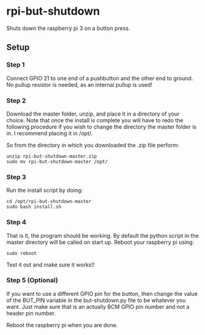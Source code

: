# rpi-but-shutdown
Shuts down the raspberry pi 3 on a button press. 

## Setup 

### Step 1

Connect GPIO 21 to one end of a pushbutton and the other end to ground. No pullup resistor is needed, as an internal pullup is used!

### Step 2

Download the master folder, unzip, and place it in a directory of your choice. Note that once the install is complete you will have to redo the following procedure if you wish to change the directory the master folder is in. I recommend placing it in /opt/. 

So from the directory in which you downloaded the .zip file perform:

```{r, engine='bash', count_lines}
unzip rpi-but-shutdown-master.zip
sudo mv rpi-but-shutdown-master /opt/
```
### Step 3

Run the install script by doing:

```{r, engine='bash', count_lines}
cd /opt/rpi-but-shutdown-master
sudo bash install.sh
```
### Step 4

That is it, the program should be working. By default the python script in the master directory will be called on start up. Reboot your raspberry pi using: 

```{r, engine='bash', count_lines}
sudo reboot
```
Test it out and make sure it works!! 

### Step 5 (Optional)

If you want to use a different GPIO pin for the button, then change the value of the BUT_PIN variable in the but-shutdown.py file to be whatever you want. Just make sure that is an actually BCM GPIO pin number and not a header pin number.

Reboot the raspberry pi when you are done. 

